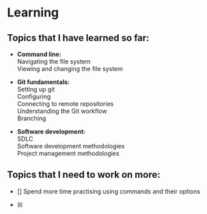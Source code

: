 # Learning

## **Topics that I have learned so far:**

- **Command line:**\
  Navigating the file system\
  Viewing and changing the file system

- **Git fundamentals:**\
  Setting up git\
  Configuring\
  Connecting to remote repositories\
  Understanding the Git workflow\
  Branching

- **Software development:**\
  SDLC\
  Software development methodologies\
  Project management methodologies

## **Topics that I need to work on more:**

- [] Spend more time practising using commands and their options
- [x]
